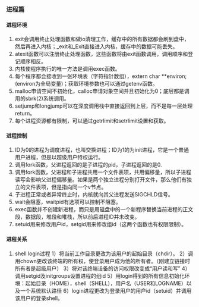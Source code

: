 
### 进程篇
#### 进程环境
1. exit会调用终止处理函数和做io清理工作，缓存中的所有数据都会刷到盘中，然后再进入内核；_exit和_Exit直接进入内核，缓存中的数据可能丢失。
2. atexit函数可以注册终止处理函数，这些函数将由exit函数调用，调用顺序和登记顺序相反。
3. 内核使程序执行的唯一方法是调用exec函数。
4. 每个程序都会接收到一张环境表（字符指针数组），extern char **environ;(environ为全局变量)；获取环境参数也可以通过getenv函数。
5. malloc申请空间不初始化，calloc申请对象空间并且初始化为0；底层都是调用的sbrk(2)系统调用。
6. setjump和longjump可以在深度调用栈中直接返回到上层，而不是每一层处理return。
7. 每个进程资源都有限制，可以通过getrlimit和setrlimit设置和获取。

#### 进程控制
1. ID为0的进程为调度进程，也叫交换进程；ID为1的为init进程，它是一个普通用户进程，但是以超级用户特权运行。
2. 调用fork函数，父进程返回的是子进程的pid，子进程返回的是0.
3. 调用fork函数，父进程和子进程共用一个文件表项，共用偏移量，所以子进程读写会影响父进程偏移量。如果是两个独立进程分别打开文件，那么他们有独立的文件表项，但是指向同一个v节点。
4. 子进程正常或者异常终止时，内核就向其父进程发送SIGCHLD信号。
5. wait会阻塞，waitpid有选项可以控制不阻塞。
6. exec函数并不创建新进程，而只是用磁盘中的一个新程序替换当前进程的正文段，数据段，堆段和堆栈，所以前后进程ID并未改变。
7. setuid用来修改用户id，setgid用来修改组id（这两个函数也有权限限制）。


#### 进程关系
1. shell login过程
    1）将当前工作目录更改为该用户的起始目录（chdir）。
    2）调用chown更改该终端的所有权，使登录用户成为他的所有者。（刚建立链接时所有者是超级用户）
    3）将对该终端设备的访问权限改变成“用户读和写”
    4）调用setgid及initgroups设置进程的组id
    5）用login得到的所有信息初始化环境：起始目录（HOME），shell（SHELL），用户名（USER和LOGNAME）以及一个系统默认路径
    6）login进程更改为登录用户的用户id（setuid）并调用该用户的登录shell。





